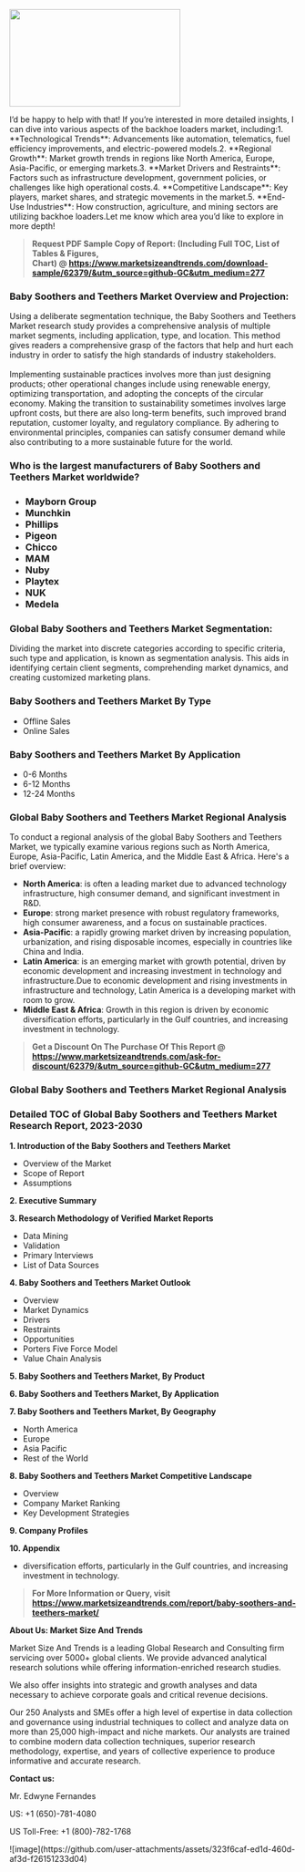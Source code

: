 <p><img class="alignnone size-medium wp-image-20088" src="https://ffe5etoiles.com/wp-content/uploads/2024/12/MST1-300x171.png" alt="" width="300" height="171" /></p>I’d be happy to help with that! If you’re interested in more detailed insights, I can dive into various aspects of the backhoe loaders market, including:1. **Technological Trends**: Advancements like automation, telematics, fuel efficiency improvements, and electric-powered models.2. **Regional Growth**: Market growth trends in regions like North America, Europe, Asia-Pacific, or emerging markets.3. **Market Drivers and Restraints**: Factors such as infrastructure development, government policies, or challenges like high operational costs.4. **Competitive Landscape**: Key players, market shares, and strategic movements in the market.5. **End-Use Industries**: How construction, agriculture, and mining sectors are utilizing backhoe loaders.Let me know which area you’d like to explore in more depth!</p><blockquote id="" class=""><strong>Request PDF Sample Copy of Report: (Including Full TOC, List of Tables &amp; Figures, Chart)&nbsp;@&nbsp;<strong><a href="https://www.marketsizeandtrends.com/download-sample/62379/&utm_source=github-GC&utm_medium=277" target="_blank">https://www.marketsizeandtrends.com/download-sample/62379/&utm_source=github-GC&utm_medium=277</a></strong></strong></blockquote><h3 id="" class="">Baby Soothers and Teethers Market&nbsp;Overview and Projection:</h3><p id="" class="">Using a deliberate segmentation technique, the Baby Soothers and Teethers Market research study provides a comprehensive analysis of multiple market segments, including application, type, and location. This method gives readers a comprehensive grasp of the factors that help and hurt each industry in order to satisfy the high standards of industry stakeholders. <br /> <br />Implementing sustainable practices involves more than just designing products; other operational changes include using renewable energy, optimizing transportation, and adopting the concepts of the circular economy. Making the transition to sustainability sometimes involves large upfront costs, but there are also long-term benefits, such improved brand reputation, customer loyalty, and regulatory compliance. By adhering to environmental principles, companies can satisfy consumer demand while also contributing to a more sustainable future for the world.</p><h3 id="" class="">Who is the largest manufacturers of&nbsp;Baby Soothers and Teethers Market worldwide?</h3><h3 class=""><p><ul><li>Mayborn Group </li><li> Munchkin </li><li> Phillips </li><li> Pigeon </li><li> Chicco </li><li> MAM </li><li> Nuby </li><li> Playtex </li><li> NUK </li><li> Medela</li></ul></p></h3><h3 id="" class="">Global&nbsp;Baby Soothers and Teethers Market Segmentation:</h3><p id="" class="">Dividing the market into discrete categories according to specific criteria, such type and application, is known as segmentation analysis. This aids in identifying certain client segments, comprehending market dynamics, and creating customized marketing plans.</p><h3 id="" class="">Baby Soothers and Teethers Market&nbsp;By Type</h3><p><p><ul><li>Offline Sales </li><li> Online Sales</p></li></ul></p></p><h3 id="" class="">Baby Soothers and Teethers Market&nbsp;By Application</h3><p class=""><p><ul><li>0-6 Months </li><li> 6-12 Months </li><li> 12-24 Months</li></ul></p></p><h3 id="" class="">Global Baby Soothers and Teethers Market Regional Analysis</h3><p id="" class="">To conduct a regional analysis of the global Baby Soothers and Teethers Market, we typically examine various regions such as North America, Europe, Asia-Pacific, Latin America, and the Middle East &amp; Africa. Here's a brief overview:</p><ul><li><strong>North America</strong>: is often a leading market due to advanced technology infrastructure, high consumer demand, and significant investment in R&amp;D.</li><li><strong>Europe</strong>: strong market presence with robust regulatory frameworks, high consumer awareness, and a focus on sustainable practices.</li><li><strong>Asia-Pacific</strong>: a rapidly growing market driven by increasing population, urbanization, and rising disposable incomes, especially in countries like China and India.</li><li><strong>Latin America</strong>: is an emerging market with growth potential, driven by economic development and increasing investment in technology and infrastructure.Due to economic development and rising investments in infrastructure and technology, Latin America is a developing market with room to grow.</li><li><strong>Middle East &amp; Africa</strong>: Growth in this region is driven by economic diversification efforts, particularly in the Gulf countries, and increasing investment in technology.</li></ul><blockquote id="" class=""><strong>Get a Discount On The Purchase Of This Report @ <strong><a href="https://www.marketsizeandtrends.com/ask-for-discount/62379/&utm_source=github-GC&utm_medium=277" target="_blank">https://www.marketsizeandtrends.com/ask-for-discount/62379/&utm_source=github-GC&utm_medium=277</a></strong></strong></blockquote><h3 id="" class="">Global Baby Soothers and Teethers Market Regional Analysis</h3><h3 id="" class="">Detailed TOC of Global Baby Soothers and Teethers Market Research Report, 2023-2030</h3><p id="" class=""><strong>1. Introduction of the Baby Soothers and Teethers Market</strong></p><ul><li>Overview of the Market</li><li>Scope of Report</li><li>Assumptions</li></ul><p id="" class=""><strong>2. Executive Summary</strong></p><p id="" class=""><strong>3. Research Methodology of Verified Market Reports</strong></p><ul><li>Data Mining</li><li>Validation</li><li>Primary Interviews</li><li>List of Data Sources</li></ul><p id="" class=""><strong>4. Baby Soothers and Teethers Market Outlook</strong></p><ul><li>Overview</li><li>Market Dynamics</li><li>Drivers</li><li>Restraints</li><li>Opportunities</li><li>Porters Five Force Model</li><li>Value Chain Analysis</li></ul><p id="" class=""><strong>5. Baby Soothers and Teethers Market, By Product</strong></p><p id="" class=""><strong>6. Baby Soothers and Teethers Market, By Application</strong></p><p id="" class=""><strong>7. Baby Soothers and Teethers Market, By Geography</strong></p><ul><li>North America</li><li>Europe</li><li>Asia Pacific</li><li>Rest of the World</li></ul><p id="" class=""><strong>8. Baby Soothers and Teethers Market Competitive Landscape</strong></p><ul><li>Overview</li><li>Company Market Ranking</li><li>Key Development Strategies</li></ul><p id="" class=""><strong>9. Company Profiles</strong></p><p id="" class=""><strong>10. Appendix</strong></p><ul><li>diversification efforts, particularly in the Gulf countries, and increasing investment in technology.</li></ul><blockquote id="" class=""><strong>For More Information or Query, visit <strong><strong><a href="https://www.marketsizeandtrends.com/report/baby-soothers-and-teethers-market/" target="_blank">https://www.marketsizeandtrends.com/report/baby-soothers-and-teethers-market/</a></strong></strong></strong></blockquote><p id="" class=""><strong>About Us: Market Size And Trends</strong></p><p id="" class="">Market Size And Trends is a leading Global Research and Consulting firm servicing over 5000+ global clients. We provide advanced analytical research solutions while offering information-enriched research studies.</p><p id="" class="">We also offer insights into strategic and growth analyses and data necessary to achieve corporate goals and critical revenue decisions.</p><p id="" class="">Our 250 Analysts and SMEs offer a high level of expertise in data collection and governance using industrial techniques to collect and analyze data on more than 25,000 high-impact and niche markets. Our analysts are trained to combine modern data collection techniques, superior research methodology, expertise, and years of collective experience to produce informative and accurate research.</p><p id="" class=""><strong>Contact us:</strong></p><p id="" class="">Mr. Edwyne Fernandes</p><p id="" class="">US: +1 (650)-781-4080</p><p id="" class="">US Toll-Free: +1 (800)-782-1768</p>
![image](https://github.com/user-attachments/assets/323f6caf-ed1d-460d-af3d-f26151233d04)
